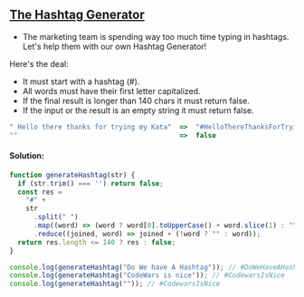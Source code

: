 ## [The Hashtag Generator](https://www.codewars.com/kata/52449b062fb80683ec000024)

- The marketing team is spending way too much time typing in hashtags.
  Let's help them with our own Hashtag Generator!

Here's the deal:

- It must start with a hashtag (#).
- All words must have their first letter capitalized.
- If the final result is longer than 140 chars it must return false.
- If the input or the result is an empty string it must return false.

```js
" Hello there thanks for trying my Kata"  =>  "#HelloThereThanksForTryingMyKata"
""                                        =>  false
```

#### Solution:

```javascript
function generateHashtag(str) {
  if (str.trim() === '') return false;
  const res =
    "#" +
    str
      .split(" ")
      .map((word) => (word ? word[0].toUpperCase() + word.slice(1) : ""))
      .reduce((joined, word) => joined + (!word ? "" : word));
  return res.length <= 140 ? res : false;
}

console.log(generateHashtag("Do We have A Hashtag")); // #DoWeHaveAHashtag
console.log(generateHashtag("CodeWars is nice")); // #CodewarsIsNice
console.log(generateHashtag("")); // #CodewarsIsNice
```
